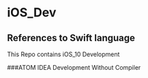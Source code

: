 # iOS_Dev

## References to Swift language  

  This Repo contains iOS_10 Development  

###ATOM IDEA
  Development Without Compiler  
